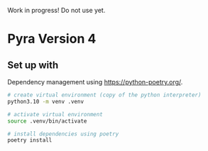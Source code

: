 Work in progress! Do not use yet.

# Pyra Version 4

## Set up with

Dependency management using https://python-poetry.org/.

```bash
# create virtual environment (copy of the python interpreter)
python3.10 -m venv .venv

# activate virtual environment
source .venv/bin/activate

# install dependencies using poetry
poetry install
```
